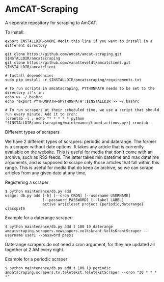 AmCAT-Scraping
==============

A seperate repository for scraping to AmCAT.

To install:
```
export INSTALLDIR=$HOME #edit this line if you want to install in a different directory

git clone https://github.com/amcat/amcat-scraping.git $INSTALLDIR/amcatscraping
git clone https://github.com/vanatteveldt/amcatclient.git $INSTALLDIR/amcatclient

# Install dependencies
sudo pip install -r $INSTALLDIR/amcatscraping/requirements.txt

# To run scripts in amcatscraping, PYTHONPATH needs to be set to the directory it's in:
echo >> ~/.bashrc
echo 'export PYTHONPATH=$PYTHONPATH':$INSTALLDIR >> ~/.bashrc

# To run scrapers at their scheduled time, we use a script that should run every minute. Add it to cron:
(crontab -l ; echo "* * * * * python "$INSTALLDIR/amcatscraping/maintenance/timed_actions.py)| crontab -
```

Different types of scrapers

We have 2 different types of scrapers: periodic and daterange. The former is a scraper without date options. It takes any article that is currently available on the website. This is useful for media that don't come with an archive, such as RSS feeds. The latter takes min datetime and max datetime arguments, and is supposed to scrape only those articles that fall within this range. This is useful for media that do keep an archive, so we can scrape articles from any given date at any time.

Registering a scraper

```
$ python maintenance/db.py add
usage: db.py add [-h] [--cron CRON] [--username USERNAME]
                 [--password PASSWORD] [--label LABEL]
                 active articleset project {periodic,daterange} classpath
```

Example for a daterange scraper:
```
$ python maintenance/db.py add t 100 10 daterange amcatscraping.scrapers.newspapers.volkskrant.VolksKrantScraper --username user1 --password pass1
```
Daterange scrapers do not need a cron argument, for they are updated all together at 2 AM every night.

Example for a periodic scraper:
```
$ python maintenance/db.py add t 100 10 periodic amcatscraping.scrapers.tv.teletekst.TeletekstScraper --cron "30 * * * *"
```
